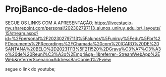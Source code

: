 # ProjBanco-de-dados-Heleno
SEGUE OS LINKS COM A APRESENTAÇÃO;
https://liveestacio-my.sharepoint.com/personal/202302797113_alunos_uniruy_edu_br/_layouts/15/stream.aspx?id=%2Fpersonal%2F202302797113%5Falunos%5Funiruy%5Fedu%5Fbr%2FDocuments%2FRecordings%2FChamada%20com%20ICARO%20DE%20SANTANA%20BELO%2D20231113%5F211520%2DGrava%C3%A7%C3%A3o%20de%20Reuni%C3%A3o%2Emp4&ga=1&referrer=StreamWebApp%2EWeb&referrerScenario=AddressBarCopied%2Eview

segue o link do youtube;
